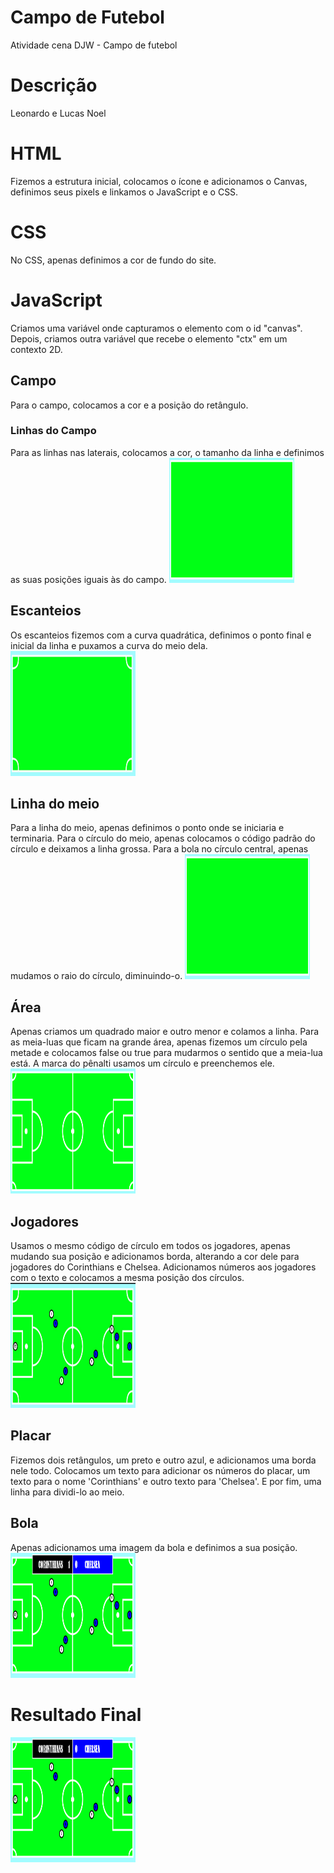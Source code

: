 # Campo de Futebol
Atividade cena DJW - Campo de futebol

# Descrição
Leonardo e Lucas Noel

# HTML
Fizemos a estrutura inicial, colocamos o ícone e adicionamos o Canvas, definimos seus pixels e linkamos o JavaScript e o CSS.

# CSS
No CSS, apenas definimos a cor de fundo do site.

# JavaScript
Criamos uma variável onde capturamos o elemento com o id "canvas". Depois, criamos outra variável que recebe o elemento "ctx" em um contexto 2D.

## Campo
Para o campo, colocamos a cor e a posição do retângulo.

### Linhas do Campo
Para as linhas nas laterais, colocamos a cor, o tamanho da linha e definimos as suas posições iguais às do campo.
<img src="img/campo.png" width="200px" height="200px">

## Escanteios
Os escanteios fizemos com a curva quadrática, definimos o ponto final e inicial da linha e puxamos a curva do meio dela.
<img src="img/escanteio.png" width="200px" height="200px">

## Linha do meio
Para a linha do meio, apenas definimos o ponto onde se iniciaria e terminaria.
Para o círculo do meio, apenas colocamos o código padrão do círculo e deixamos a linha grossa. Para a bola no círculo central, apenas mudamos o raio do círculo, diminuindo-o.
<img src="img/campo.png" width="200px" height="200px">

## Área
Apenas criamos um quadrado maior e outro menor e colamos a linha.
Para as meia-luas que ficam na grande área, apenas fizemos um círculo pela metade e colocamos false ou true para mudarmos o sentido que a meia-lua está.
A marca do pênalti usamos um círculo e preenchemos ele.
<img src="img/areas.png" width="200px" height="200px">

## Jogadores
Usamos o mesmo código de círculo em todos os jogadores, apenas mudando sua posição e adicionamos borda, alterando a cor dele para jogadores do Corinthians e Chelsea. Adicionamos números aos jogadores com o texto e colocamos a mesma posição dos círculos.
<img src="img/jogadores.jpg" width="200px" height="200px">

## Placar
Fizemos dois retângulos, um preto e outro azul, e adicionamos uma borda nele todo. Colocamos um texto para adicionar os números do placar, um texto para o nome 'Corinthians' e outro texto para 'Chelsea'. E por fim, uma linha para dividi-lo ao meio.

## Bola
Apenas adicionamos uma imagem da bola e definimos a sua posição.
<img src="img/placar.png" width="200px" height="200px">

# Resultado Final
<img src="img/placar.png" width="200px" height="200px">



